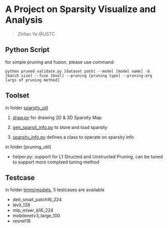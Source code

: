 # A Project on Sparsity Visualize and Analysis
> Zhifan Ye @USTC

## Python Script

for simple pruning and fusion, please use command:
```
python pruned_validate.py [dataset path] --model [model name] -b [batch size] --fuse [bool] --pruning [pruning type] --pruning-arg [args of pruning method]
```

## Toolset

in folder [sparsity_util](sparsity_util/)

1. [draw.py](sparsity_util/draw.py) for drawing 2D & 3D Sparsity Map

2. [gen_sparsit_info.py](sparsity_util/gen_sparsity_info.py) to store and load sparsity

3. [sparsity_info.py](sparsity_util/sparsity_info.py) defines a class to operate on sparsity info

in folder [pruning_util]

+ helper.py: support for L1 Structed and Unstructed Pruning, can be tuned to support more complxed tuning method

## Testcase

in folder [timm/models](timm/models/), 5 testcases are available

+ deit_small_patch16_224
+ levit_128
+ mlp_mixer_b16_224
+ mobilenetv3_large_100
+ resnet18